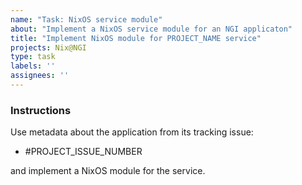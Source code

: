 ```yaml
---
name: "Task: NixOS service module"
about: "Implement a NixOS service module for an NGI applicaton"
title: "Implement NixOS module for PROJECT_NAME service"
projects: Nix@NGI
type: task
labels: ''
assignees: ''
---
```


### Instructions

<!-- Replace `PROJECT_ISSUE_NUMBER` with the issue number that contains the project's triaged information.
If one doesn't exist, create it by following the instructions in the [contributor documentation](https://github.com/ngi-nix/ngipkgs/blob/main/CONTRIBUTING.md#triaging-an-ngi-project). -->

Use metadata about the application from its tracking issue:

- #PROJECT_ISSUE_NUMBER

and implement a NixOS module for the service.
